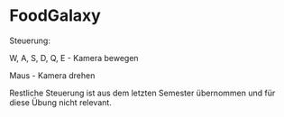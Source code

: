 # FoodGalaxy

Steuerung:

W, A, S, D, Q, E - Kamera bewegen

Maus - Kamera drehen

Restliche Steuerung ist aus dem letzten Semester übernommen und für diese Übung nicht relevant.

